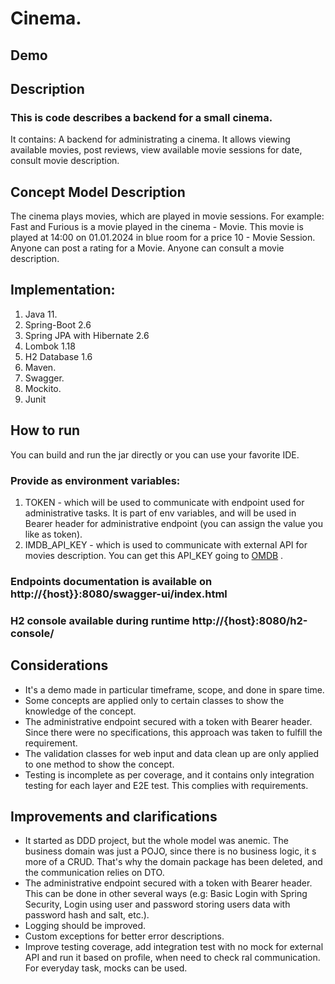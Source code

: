 # Cinema.
## Demo
## Description
### This is code describes a backend for a small cinema. 
It contains:
A backend for administrating a cinema.
It allows viewing available movies, post reviews, view available movie sessions for date,
consult movie description. 

## Concept Model Description
The cinema plays movies, which are played in movie sessions.
For example: Fast and Furious is a movie played in the cinema - Movie.
This movie is played at 14:00 on 01.01.2024 in blue room for a price 10 - Movie Session.
Anyone can post a rating for a Movie.
Anyone can consult a movie description.

## Implementation:
1. Java 11.
2. Spring-Boot 2.6
3. Spring JPA with Hibernate 2.6
4. Lombok 1.18
5. H2 Database 1.6
6. Maven.
7. Swagger.
8. Mockito.
9. Junit

## How to run
You can build and run the jar directly or you can use your favorite IDE.
### Provide as environment variables:
1. TOKEN - which will be used to communicate with endpoint used for administrative tasks. It is part of env variables, and will be used in Bearer header for administrative endpoint (you can assign the value you like as token). 
2. IMDB_API_KEY - which is used to communicate with external API for movies description. You can get this API_KEY going to  [OMDB](http://www.omdbapi.com/) .


### Endpoints documentation is available on http://{host}}:8080/swagger-ui/index.html
### H2 console available during runtime http://{host}:8080/h2-console/

## Considerations
- It's a demo made in particular timeframe, scope, and done in spare time. 
- Some concepts are applied only to certain classes to show the knowledge of the concept. 
- The administrative endpoint secured with a token with Bearer header. Since there were no specifications, this approach was taken to fulfill the requirement.
- The validation classes for web input and data clean up are only applied to one method to show the concept.
- Testing is incomplete as per coverage, and it contains only integration testing for each layer and E2E test. This complies with requirements.

## Improvements and clarifications
- It started as DDD project, but the whole model was anemic. The business domain was just a POJO, since there is no business logic, it s more of a CRUD.
That's why the domain package has been deleted, and the communication relies on DTO. 
- The administrative endpoint secured with a token with Bearer header.
This can be done in other several ways (e.g: Basic Login with Spring Security, 
  Login using user and password storing users data with password hash and salt, etc.).
- Logging should be improved.
- Custom exceptions for better error descriptions.
- Improve testing coverage, add integration test with no mock for external API and run it based on profile, when need to check ral communication. For everyday task, mocks can be used.


  


